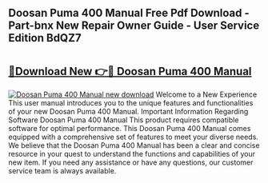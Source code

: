 ## Doosan Puma 400 Manual Free Pdf Download - Part-bnx New Repair Owner Guide - User Service Edition BdQZ7

# <h2><a href="http://bc82496.oget.top/?id=Doosan+Puma+400+Manual">🔗Download New 👉🔴 Doosan Puma 400 Manual</a></h2>

[![Doosan Puma 400 Manual new download](https://i.imgur.com/5g1atiW.png)](http://bc82496.oget.top/?id=Doosan+Puma+400+Manual)
Welcome to a New Experience This user manual introduces you to the unique features and functionalities of your new Doosan Puma 400 Manual. Important Information Regarding Software Doosan Puma 400 Manual This product requires compatible software for optimal performance. This Doosan Puma 400 Manual comes equipped with a comprehensive set of features to meet your diverse needs. We believe that the Doosan Puma 400 Manual has been a clear and concise resource in your quest to understand the functions and capabilities of your new item. If you need any assistance or have any questions, our customer service team is always available.
